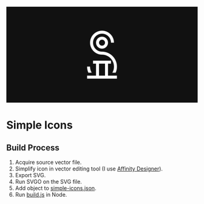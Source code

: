 [![Simple Icons](/images/og.png)](https://simpleicons.org)

# Simple Icons

## Build Process

1. Acquire source vector file.
1. Simplify icon in vector editing tool (I use [Affinity Designer](https://affinity.serif.com/en-gb/)).
1. Export SVG.
1. Run SVGO on the SVG file.
1. Add object to [simple-icons.json](https://github.com/danleech/simple-icons/blob/gh-pages/src/simple-icons.json).
1. Run [build.js](https://github.com/danleech/simple-icons/blob/gh-pages/src/build.js) in Node.
